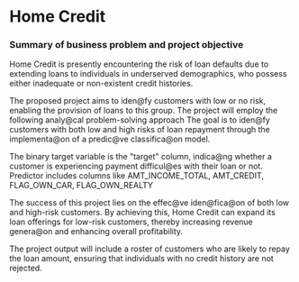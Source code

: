 # Home Credit

### Summary of business problem and project objective

Home Credit is presently encountering the risk of loan defaults due to extending loans to
individuals in underserved demographics, who possess either inadequate or non-existent credit
histories.

The proposed project aims to iden@fy customers with low or no risk, enabling the provision of
loans to this group. The project will employ the following analy@cal problem-solving approach
The goal is to iden@fy customers with both low and high risks of loan repayment through
the implementa@on of a predic@ve classifica@on model.

The binary target variable is the "target" column, indica@ng whether a customer is
experiencing payment difficul@es with their loan or not. Predictor includes columns like
AMT_INCOME_TOTAL, AMT_CREDIT, FLAG_OWN_CAR, FLAG_OWN_REALTY

The success of this project lies on the effec@ve iden@fica@on of both low and high-risk
customers. By achieving this, Home Credit can expand its loan offerings for low-risk customers,
thereby increasing revenue genera@on and enhancing overall profitability.

The project output will include a roster of customers who are likely to repay the loan amount,
ensuring that individuals with no credit history are not rejected.
